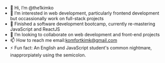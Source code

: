 - 👋 Hi, I’m @the1kimko
- 👀 I’m interested in web development, particularly frontend development but occassionally work on full-stack projects
- 🌱 Finished a software development bootcamp, currently re-mastering JavaScript and ReactJS
- 💞️ I’m looking to collaborate on web development and front-end projects
- 📫 How to reach me email:komfortkimk@gmail.com
- ⚡ Fun fact: An English and JavaScript student's common nightmare, inapprorpiately using the semicolon.

<!---
the1kimko/the1kimko is a ✨ special ✨ repository because its `README.md` (this file) appears on your GitHub profile.
You can click the Preview link to take a look at your changes.
--->
